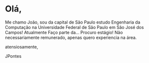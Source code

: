 # Olá,
Me chamo João, sou da capital de São Paulo estudo Engenharia da Computação na Universidade Federal de São Paulo em São José dos Campos! Atualmente Faço parte da...
Procuro estágio! Não necessariamente remunerado, apenas quero experiencia na área.

atensiosamente,

JPontes

<!---
JlPontes/JlPontes is a ✨ special ✨ repository because its `README.md` (this file) appears on your GitHub profile.
You can click the Preview link to take a look at your changes.
--->
